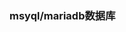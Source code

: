 <!--
 * @Author: 程英明
 * @Date: 2022-06-26 14:31:16
 * @LastEditTime: 2022-06-26 14:31:37
 * @LastEditors: 程英明
 * @Description: 
 * @FilePath: \doc-man\docs\database\mysql\index.md
 * QQ:504875043@qq.com
-->
### msyql/mariadb数据库